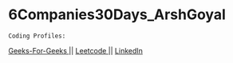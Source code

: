 # 6Companies30Days_ArshGoyal
    Coding Profiles:
   [Geeks-For-Geeks ](https://auth.geeksforgeeks.org/user/mishraansh6) ||
   [Leetcode ](https://leetcode.com/user9457U/) ||
   [LinkedIn ](https://www.linkedin.com/in/ansh-mishra-b510621a7/)
